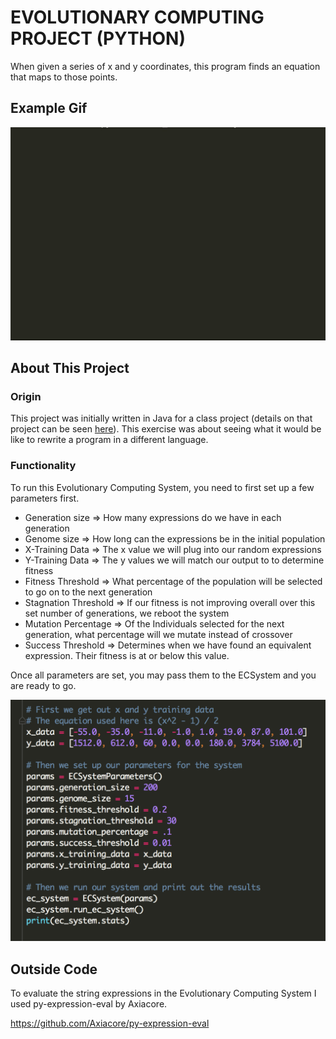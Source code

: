 # EVOLUTIONARY COMPUTING PROJECT (PYTHON)
When given a series of x and y coordinates, this program finds an equation that maps to those points.

## Example Gif
![ECSystem Demo Python](ECSystemPython.gif)

## About This Project
### Origin
This project was initially written in Java for a class project (details on that project can be seen [here](https://github.com/rossweinstein/Evolutionary-Computing-Java)).  This exercise was about seeing what it would be like to rewrite a program in a different language.

### Functionality
To run this Evolutionary Computing System, you need to first set up a few parameters first.

  * Generation size => How many expressions do we have in each generation
  * Genome size => How long can the expressions be in the initial population
  * X-Training Data => The x value we will plug into our random expressions
  * Y-Training Data => The y values we will match our output to to determine fitness
  * Fitness Threshold => What percentage of the population will be selected to go on to the next generation
  *  Stagnation Threshold => If our fitness is not improving overall over this set number of generations, we reboot the system
  *  Mutation Percentage => Of the Individuals selected for the next generation, what percentage will we mutate instead of crossover
  *  Success Threshold => Determines when we have found an equivalent expression. Their fitness is at or below this value.
  
Once all parameters are set, you may pass them to the ECSystem and you are ready to go.

![ECSystemParameters Python](ECParametersPython.png)

## Outside Code
To evaluate the string expressions in the Evolutionary Computing System I used py-expression-eval by Axiacore.

https://github.com/Axiacore/py-expression-eval
